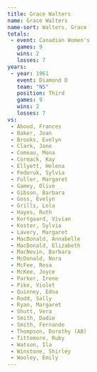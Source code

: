 ```yaml
---
title: Grace Walters
name: Grace Walters
name-sort: Walters, Grace
totals:
 - event: Canadian Women's
   games: 9
   wins: 2
   losses: 7
years:
 - year: 1961
   event: Diamond D
   team: "NS"
   position: Third
   games: 9
   wins: 2
   losses: 7
vs:
 - Aboud, Frances
 - Baker, Joan
 - Brooks, Evelyn
 - Clark, Jane
 - Comeau, Mona
 - Cormack, Kay
 - Ellyett, Helena
 - Fedoruk, Sylvia
 - Fuller, Margaret
 - Gamey, Olive
 - Gibson, Barbara
 - Goss, Evelyn
 - Grills, Lola
 - Hayes, Ruth
 - Kortgaard, Vivian
 - Koster, Sylvia
 - Lavery, Margaret
 - MacDonald, Annabelle
 - MacDonald, Elizabeth
 - MacNevin, Barbara
 - McDonald, Nora
 - McFee, Rosa
 - McKee, Joyce
 - Parker, Irene
 - Pike, Violet
 - Quinney, Edna
 - Rodd, Sally
 - Ryan, Margaret
 - Shutt, Vera
 - Smith, Dadie
 - Smith, Fernande
 - Thompson, Dorothy (AB)
 - Tittemore, Ruby
 - Watson, Ila
 - Winstone, Shirley
 - Wooley, Emily
---
```

